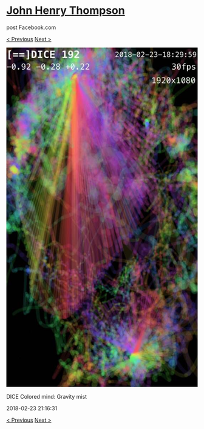 # [John Henry Thompson](../README.md)
post Facebook.com

[< Previous](2018-02-24-2.md) [Next >](2018-02-23-2.md)

[![](../media/2018-02-23/Timeline-Photos-DICE-Colored-mind-Gravity-mist.jpg)](../README.md)

DICE Colored mind: Gravity mist

2018-02-23 21:16:31

[< Previous](2018-02-24-2.md) [Next >](2018-02-23-2.md)